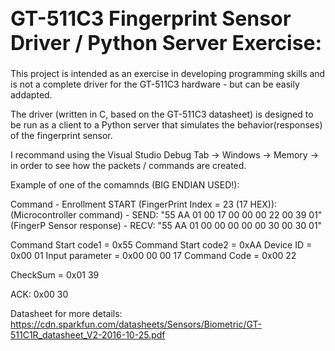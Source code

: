 <h1 style="font-size: 32px;"><strong>GT-511C3 Fingerprint Sensor Driver / Python Server Exercise:</strong></h1>

This project is intended as an exercise in developing programming skills and is not a complete driver for the GT-511C3 hardware - but can be easily addapted.

The driver (written in C, based on the GT-511C3 datasheet) is designed to be run as a client to a Python server that simulates the behavior(responses) of the fingerprint sensor.

I recommand using the Visual Studio Debug Tab -> Windows -> Memory -> in order to see how the packets / commands are created.


Example of one of the comamnds (BIG ENDIAN USED!):


Command - Enrollment START (FingerPrint Index = 23 (17 HEX)):
(Microcontroller command) - SEND: "55 AA 01 00 17 00 00 00 22 00 39 01"
(FingerP Sensor response) - RECV: "55 AA 01 00 00 00 00 00 30 00 30 01"

Command Start code1 = 0x55
Command Start code2 = 0xAA
Device ID = 0x00 01
Input parameter = 0x00 00 00 17
Command Code = 0x00 22

CheckSum = 0x01 39

ACK: 0x00 30

Datasheet for more details: https://cdn.sparkfun.com/datasheets/Sensors/Biometric/GT-511C1R_datasheet_V2-2016-10-25.pdf
